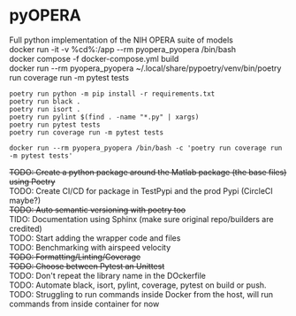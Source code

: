 # pyOPERA
Full python implementation of the NIH OPERA suite of models  
docker run -it -v %cd%:/app --rm pyopera_pyopera /bin/bash  
docker compose -f docker-compose.yml build  
docker run --rm pyopera_pyopera ~/.local/share/pypoetry/venv/bin/poetry run coverage run -m pytest tests  

```
poetry run python -m pip install -r requirements.txt  
poetry run black .  
poetry run isort .  
poetry run pylint $(find . -name "*.py" | xargs)  
poetry run pytest tests  
poetry run coverage run -m pytest tests  

docker run --rm pyopera_pyopera /bin/bash -c 'poetry run coverage run -m pytest tests'  
```

~~TODO: Create a python package around the Matlab package (the base files) using Poetry~~  
TODO: Create CI/CD for package in TestPypi and the prod Pypi (CircleCI maybe?)  
~~TODO: Auto semantic versioning with poetry too~~  
TIDO: Documentation using Sphinx (make sure original repo/builders are credited)  
TODO: Start adding the wrapper code and files  
TODO: Benchmarking with airspeed velocity  
~~TODO: Formatting/Linting/Coverage~~  
~~TODO: Choose between Pytest an Unittest~~  
TODO: Don't repeat the library name in the DOckerfile  
TODO: Automate black, isort, pylint, coverage, pytest on build or push.  
TODO: Struggling to run commands inside Docker from the host, will run commands from inside container for now  

